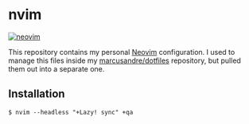 # nvim

[![neovim](https://img.shields.io/badge/neovim-v10-509947)](https://neovim.io/)

This repository contains my personal [Neovim](https://neovim.io/) configuration. I used to manage this files inside my [marcusandre/dotfiles](https://github.com/marcusandre/dotfiles) repository, but pulled them out into a separate one.

## Installation

```
$ nvim --headless "+Lazy! sync" +qa
```
